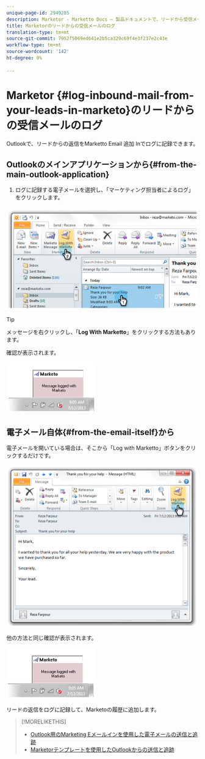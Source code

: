 ```yaml
---
unique-page-id: 2949285
description: Marketor - Marketto Docs — 製品ドキュメントで、リードから受信メールをログに記録します。
title: Marketorのリードからの受信メールのログ
translation-type: tm+mt
source-git-commit: 7952f5069ed641e2b5ca329c69f4e3f237e2c43e
workflow-type: tm+mt
source-wordcount: '142'
ht-degree: 0%

---
```



# Marketor {#log-inbound-mail-from-your-leads-in-marketo}のリードからの受信メールのログ

Outlookで、リードからの返信をMarketto Email 追加 Inでログに記録できます。

## Outlookのメインアプリケーションから{#from-the-main-outlook-application}

1. ログに記録する電子メールを選択し、「マーケティング担当者によるログ」をクリックします。

![](assets/image2014-9-23-17-3a12-3a44.png)

>[!TIP]
>
>メッセージを右クリックし、「**Log With Marketto**」をクリックする方法もあります。

確認が表示されます。

![](assets/image2014-9-23-17-3a13-3a39.png)

## 電子メール自体{#from-the-email-itself}から

電子メールを開いている場合は、そこから「Log with Marketto」ボタンをクリックするだけです。

![](assets/image2014-9-23-17-3a14-3a14.png)

他の方法と同じ確認が表示されます。

![](assets/image2014-9-23-17-3a14-3a29.png)

リードの返信をログに記録して、Marketoの履歴に追加します。

>[!MORELIKETHIS]
>
>* [Outlook用のMarketing Eメールインを使用した電子メールの送信と追跡](/help/marketo/product-docs/marketo-sales-insight/msi-outlook-plugin/send-and-track-an-email-with-the-email-add-in-for-outlook.md)
>* [Marketorテンプレートを使用したOutlookからの送信と追跡](/help/marketo/product-docs/marketo-sales-insight/msi-outlook-plugin/send-and-track-from-outlook-using-a-marketo-template.md)

